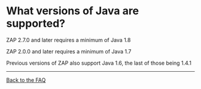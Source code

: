 # What versions of Java are supported?

ZAP 2.7.0 and later requires a minimum of Java 1.8

ZAP 2.0.0 and later requires a minimum of Java 1.7

Previous versions of ZAP also support Java 1.6, the last of those being 1.4.1


---

[Back to the FAQ](FAQtoplevel)